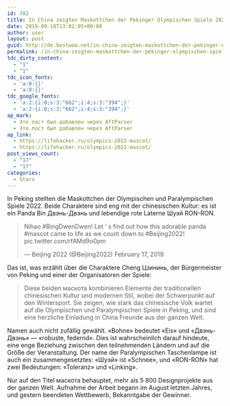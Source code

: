 ```yaml
---
id: 782
title: In China zeigten Maskottchen der Pekinger Olympischen Spiele 2022. Sie war die süßeste Panda
date: 2019-09-18T13:02:05+00:00
author: user
layout: post
guid: http://de.bestwow.net/in-china-zeigten-maskottchen-der-pekinger-olympischen-spiele-2022-sie-war-die-s-este-panda/
permalink: /in-china-zeigten-maskottchen-der-pekinger-olympischen-spiele-2022-sie-war-die-s-este-panda/
tdc_dirty_content:
  - "1"
  - "1"
tdc_icon_fonts:
  - 'a:0:{}'
  - 'a:0:{}'
tdc_google_fonts:
  - 'a:2:{i:0;s:3:"662";i:4;s:3:"394";}'
  - 'a:2:{i:0;s:3:"662";i:4;s:3:"394";}'
ap_mark:
  - Это пост был добавлен через AftParser
  - Это пост был добавлен через AftParser
ap_link:
  - https://lifehacker.ru/olympics-2022-mascot/
  - https://lifehacker.ru/olympics-2022-mascot/
post_views_count:
  - "17"
  - "17"
categories:
  - Stars
---
```

In Peking stellten die Maskottchen der Olympischen und Paralympischen Spiele 2022. Beide Charaktere sind eng mit der chinesischen Kultur: es ist ein Panda Bin Двэнь-Двэнь und lebendige rote Laterne Шуэй RON-RON.

> <p lang="en" dir="ltr">
>   Nihao #BingDwenDwen! Let &#8216; s find out how this adorable panda #mascot came to life as we count down to #Beijing2022! pic.twitter.com/rfAMd9o0pm
> </p>
> 
> — Beijing 2022 (@Beijing2022) February 17, 2019

Das ist, was erzählt über die Charaktere Cheng Цзининь, der Bürgermeister von Peking und einer der Organisatoren der Spiele:

> <div>
>   <p>
>     Diese beiden маскота kombinieren Elemente der traditionellen chinesischen Kultur und modernen Stil, wobei der Schwerpunkt auf den Wintersport. Sie zeigen, wie stark das chinesische Volk wartet auf die Olympischen und Paralympischen Spiele in Peking, und sind eine herzliche Einladung in China Freunde aus der ganzen Welt.
>   </p></p>
> </div>

Namen auch nicht zufällig gewählt. «Bohne» bedeutet «Eis» und «Двэнь-Двэнь» — «robuste, federnd». Dies ist wahrscheinlich darauf hindeute, eine enge Beziehung zwischen den teilnehmenden Ländern und auf die Größe der Veranstaltung. Der name der Paralympischen Taschenlampe ist auch ein zusammengesetztes: «Шуэй» ist «Schnee», und «RON-RON» hat zwei Bedeutungen: «Toleranz» und «Linking».</p> 

Nur auf den Titel маскота behauptet, mehr als 5 800 Designprojekte aus der ganzen Welt. Aufnahme der Arbeit begann im August letzten Jahres, und gestern beendeten Wettbewerb, Bekanntgabe der Gewinner.